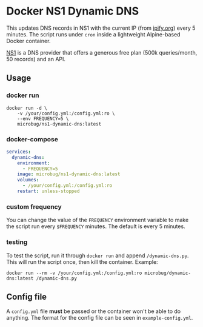 # Docker NS1 Dynamic DNS
This updates DNS records in NS1 with the current IP (from [ipify.org](https://www.ipify.org)) every 5 minutes. The script runs under `cron` inside a lightweight Alpine-based Docker container.

[NS1](https://ns1.com) is a DNS provider that offers a generous free plan (500k queries/month, 50 records) and an API.

## Usage
### docker run
```
docker run -d \
    -v /your/config.yml:/config.yml:ro \
    --env FREQUENCY=5 \
    microbug/ns1-dynamic-dns:latest
```

### docker-compose
```yaml
services:
  dynamic-dns:
    environment:
      - FREQUENCY=5
    image: microbug/ns1-dynamic-dns:latest
    volumes:
      - /your/config.yml:/config.yml:ro
    restart: unless-stopped
```

### custom frequency
You can change the value of the `FREQUENCY` environment variable to make the script run every `$FREQUENCY` minutes. The default is every 5 minutes.

### testing
To test the script, run it through `docker run` and append `/dynamic-dns.py`. This will run the script once, then kill the container. Example:

```
docker run --rm -v /your/config.yml:/config.yml:ro microbug/dynamic-dns:latest /dynamic-dns.py
```

## Config file
A `config.yml` file **must** be passed or the container won't be able to do anything. The format for the config file can be seen in `example-config.yml`.
